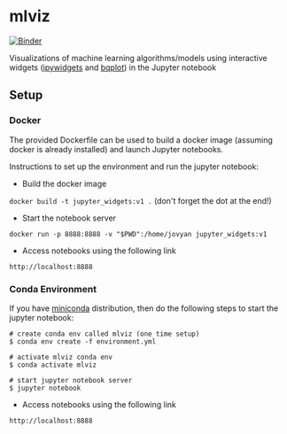# mlviz
[![Binder](https://mybinder.org/badge_logo.svg)](https://hub.gke.mybinder.org/user/chakricherukuri-mlviz-x642xzch/notebooks/Index.ipynb)

Visualizations of machine learning algorithms/models using interactive widgets ([ipywidgets](https://ipywidgets.readthedocs.io/en/latest/examples/Widget%20List.html) and [bqplot](https://bqplot.readthedocs.io/en/latest/)) in the Jupyter notebook

## Setup
### Docker
The provided Dockerfile can be used to build a docker image (assuming docker is already installed) and launch Jupyter notebooks.

Instructions to set up the environment and run the jupyter notebook:

* Build the docker image

`docker build -t jupyter_widgets:v1 .` (don't forget the dot at the end!)

* Start the notebook server

`docker run -p 8888:8888 -v "$PWD":/home/jovyan jupyter_widgets:v1`

* Access notebooks using the following link

`http://localhost:8888`

### Conda Environment
If you have [miniconda](https://docs.conda.io/en/latest/miniconda.html) distribution, then do the following steps to start the jupyter notebook:
```console
# create conda env called mlviz (one time setup)
$ conda env create -f environment.yml

# activate mlviz conda env
$ conda activate mlviz

# start jupyter notebook server
$ jupyter notebook
```
* Access notebooks using the following link

`http://localhost:8888`
